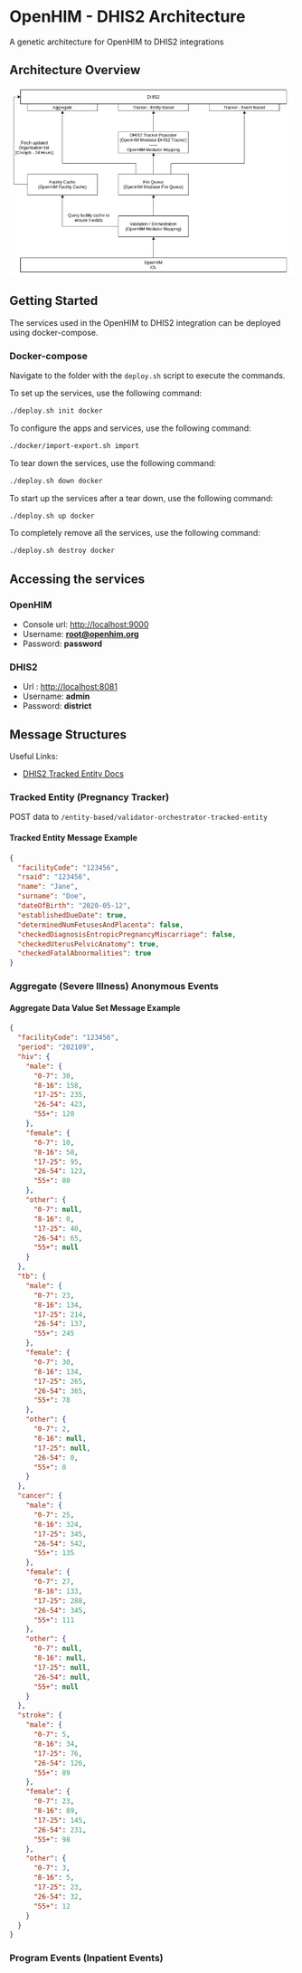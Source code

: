 # OpenHIM - DHIS2 Architecture

A genetic architecture for OpenHIM to DHIS2 integrations

## Architecture Overview

![OpenHIM DHIS2 Architecture](https://github.com/jembi/openhim-dhis2-architecture/blob/master/OpenHIM%20-%20DHIS2%20Architecture-Arch%202.png)

## Getting Started

The services used in the OpenHIM to DHIS2 integration can be deployed using docker-compose.

### Docker-compose

Navigate to the folder with the `deploy.sh` script to execute the commands.

To set up the services, use the following command:

```sh
./deploy.sh init docker
```

To configure the apps and services, use the following command:

```bash
./docker/import-export.sh import
```

To tear down the services, use the following command:

```bash
./deploy.sh down docker
```

To start up the services after a tear down, use the following command:

```bash
./deploy.sh up docker
```

To completely remove all the services, use the following command:

```bash
./deploy.sh destroy docker
```

## Accessing the services

### OpenHIM

- Console url: <http://localhost:9000>
- Username: **root@openhim.org**
- Password: **password**

### DHIS2

- Url : <http://localhost:8081>
- Username: **admin**
- Password: **district**

## Message Structures

Useful Links:

- [DHIS2 Tracked Entity Docs](https://docs.dhis2.org/2.34/en/dhis2_developer_manual/web-api.html#tracked-entity-instance-management)

### Tracked Entity (Pregnancy Tracker)

POST data to `/entity-based/validator-orchestrator-tracked-entity`

#### Tracked Entity Message Example

```json
{
  "facilityCode": "123456",
  "rsaid": "123456",
  "name": "Jane",
  "surname": "Doe",
  "dateOfBirth": "2020-05-12",
  "establishedDueDate": true,
  "determinedNumFetusesAndPlacenta": false,
  "checkedDiagnosisEntropicPregnancyMiscarriage": false,
  "checkedUterusPelvicAnatomy": true,
  "checkedFatalAbnormalities": true
}
```

### Aggregate (Severe Illness) Anonymous Events

#### Aggregate Data Value Set Message Example

```json
{
  "facilityCode": "123456",
  "period": "202109",
  "hiv": {
    "male": {
      "0-7": 30,
      "8-16": 158,
      "17-25": 235,
      "26-54": 423,
      "55+": 120
    },
    "female": {
      "0-7": 10,
      "8-16": 58,
      "17-25": 95,
      "26-54": 123,
      "55+": 80
    },
    "other": {
      "0-7": null,
      "8-16": 0,
      "17-25": 40,
      "26-54": 65,
      "55+": null
    }
  },
  "tb": {
    "male": {
      "0-7": 23,
      "8-16": 134,
      "17-25": 214,
      "26-54": 137,
      "55+": 245
    },
    "female": {
      "0-7": 30,
      "8-16": 134,
      "17-25": 265,
      "26-54": 365,
      "55+": 78
    },
    "other": {
      "0-7": 2,
      "8-16": null,
      "17-25": null,
      "26-54": 0,
      "55+": 0
    }
  },
  "cancer": {
    "male": {
      "0-7": 25,
      "8-16": 324,
      "17-25": 345,
      "26-54": 542,
      "55+": 135
    },
    "female": {
      "0-7": 27,
      "8-16": 133,
      "17-25": 288,
      "26-54": 345,
      "55+": 111
    },
    "other": {
      "0-7": null,
      "8-16": null,
      "17-25": null,
      "26-54": null,
      "55+": null
    }
  },
  "stroke": {
    "male": {
      "0-7": 5,
      "8-16": 34,
      "17-25": 76,
      "26-54": 126,
      "55+": 89
    },
    "female": {
      "0-7": 23,
      "8-16": 89,
      "17-25": 145,
      "26-54": 231,
      "55+": 98
    },
    "other": {
      "0-7": 3,
      "8-16": 5,
      "17-25": 23,
      "26-54": 32,
      "55+": 12
    }
  }
}
```

### Program Events (Inpatient Events)
